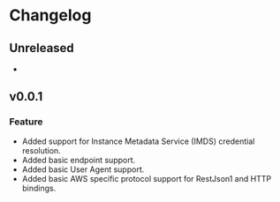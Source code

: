 # Changelog

## Unreleased

* <Add new items here>

## v0.0.1

### Feature
* Added support for Instance Metadata Service (IMDS) credential resolution.
* Added basic endpoint support.
* Added basic User Agent support.
* Added basic AWS specific protocol support for RestJson1 and HTTP bindings.
